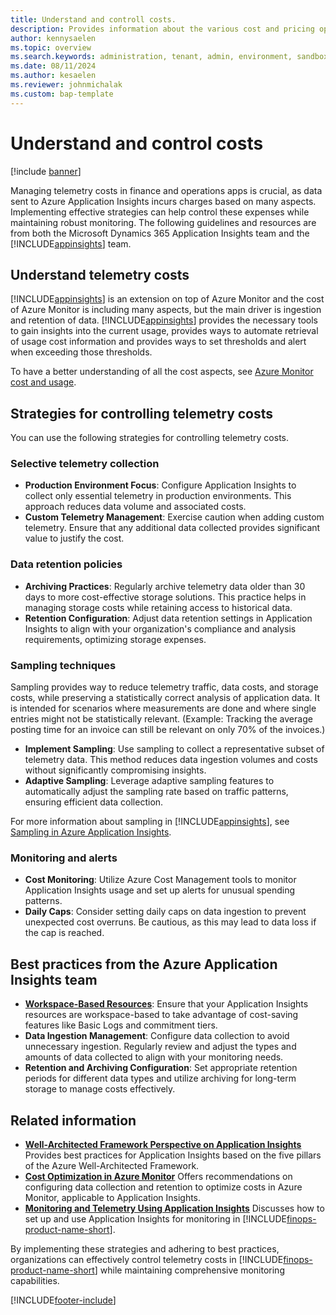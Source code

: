 ```yaml
---
title: Understand and controll costs.
description: Provides information about the various cost and pricing options.
author: kennysaelen
ms.topic: overview
ms.search.keywords: administration, tenant, admin, environment, sandbox, telemetry
ms.date: 08/11/2024
ms.author: kesaelen
ms.reviewer: johnmichalak
ms.custom: bap-template
---
```


# Understand and control costs

[!include [banner](../includes/banner.md)]

Managing telemetry costs in finance and operations apps is crucial, as data sent to Azure Application Insights incurs charges based on many aspects. Implementing effective strategies can help control these expenses while maintaining robust monitoring. The following guidelines and resources are from both the Microsoft Dynamics 365 Application Insights team and the [!INCLUDE[appinsights](./includes/azure-application-insights-name.md)] team.

## Understand telemetry costs

[!INCLUDE[appinsights](./includes/azure-application-insights-name.md)] is an extension on top of Azure Monitor and the cost of Azure Monitor is including many aspects, but the main driver is ingestion and retention of data. [!INCLUDE[appinsights](./includes/azure-application-insights-name.md)] provides the necessary tools to gain insights into the current usage, provides ways to automate retrieval of usage cost information and provides ways to set thresholds and alert when exceeding those thresholds.

To have a better understanding of all the cost aspects, see [Azure Monitor cost and usage](/azure/azure-monitor/cost-usage).

## Strategies for controlling telemetry costs

You can use the following strategies for controlling telemetry costs.

### Selective telemetry collection

- **Production Environment Focus**: Configure Application Insights to collect only essential telemetry in production environments. This approach reduces data volume and associated costs.
- **Custom Telemetry Management**: Exercise caution when adding custom telemetry. Ensure that any additional data collected provides significant value to justify the cost.

### Data retention policies

- **Archiving Practices**: Regularly archive telemetry data older than 30 days to more cost-effective storage solutions. This practice helps in managing storage costs while retaining access to historical data.
- **Retention Configuration**: Adjust data retention settings in Application Insights to align with your organization's compliance and analysis requirements, optimizing storage expenses.

### Sampling techniques
Sampling provides way to reduce telemetry traffic, data costs, and storage costs, while preserving a statistically correct analysis of application data. It is intended for scenarios where measurements are done and where single entries might not be statistically relevant. (Example: Tracking the average posting time for an invoice can still be relevant on only 70% of the invoices.)

- **Implement Sampling**: Use sampling to collect a representative subset of telemetry data. This method reduces data ingestion volumes and costs without significantly compromising insights.
- **Adaptive Sampling**: Leverage adaptive sampling features to automatically adjust the sampling rate based on traffic patterns, ensuring efficient data collection.

For more information about sampling in [!INCLUDE[appinsights](includes/azure-application-insights-name.md)], see [Sampling in Azure Application Insights](/azure/azure-monitor/app/sampling-classic-api).

### Monitoring and alerts

- **Cost Monitoring**: Utilize Azure Cost Management tools to monitor Application Insights usage and set up alerts for unusual spending patterns.
- **Daily Caps**: Consider setting daily caps on data ingestion to prevent unexpected cost overruns. Be cautious, as this may lead to data loss if the cap is reached.

## Best practices from the Azure Application Insights team

- **[Workspace-Based Resources](/azure/azure-monitor/best-practices-cost)**: Ensure that your Application Insights resources are workspace-based to take advantage of cost-saving features like Basic Logs and commitment tiers. 
- **Data Ingestion Management**: Configure data collection to avoid unnecessary ingestion. Regularly review and adjust the types and amounts of data collected to align with your monitoring needs.
- **Retention and Archiving Configuration**: Set appropriate retention periods for different data types and utilize archiving for long-term storage to manage costs effectively.

## Related information

- **[Well-Architected Framework Perspective on Application Insights](/azure/well-architected/service-guides/application-insights)**
Provides best practices for Application Insights based on the five pillars of the Azure Well-Architected Framework. 
- **[Cost Optimization in Azure Monitor](/azure/azure-monitor/best-practices-cost)**
Offers recommendations on configuring data collection and retention to optimize costs in Azure Monitor, applicable to Application Insights. 
- **[Monitoring and Telemetry Using Application Insights](/dynamics365/fin-ops-core/dev-itpro/sysadmin/monitoring-and-telemetry-appinsights)**
Discusses how to set up and use Application Insights for monitoring in [!INCLUDE[finops-product-name-short](includes/finops-product-name-short.md)].

By implementing these strategies and adhering to best practices, organizations can effectively control telemetry costs in [!INCLUDE[finops-product-name-short](includes/finops-product-name-short.md)] while maintaining comprehensive monitoring capabilities.

[!INCLUDE[footer-include](../../../includes/footer-banner.md)]
